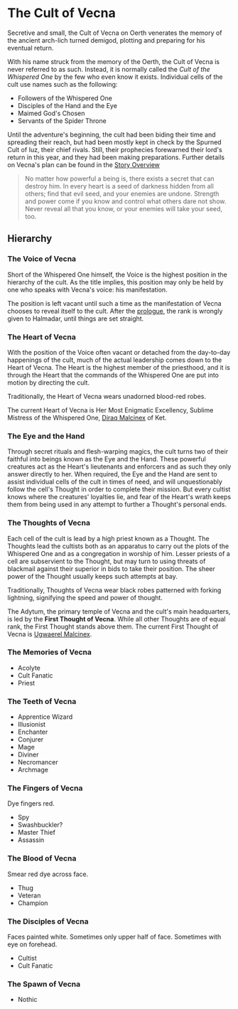 # The Cult of Vecna

Secretive and small, the Cult of Vecna on Oerth venerates the memory of the ancient arch-lich turned demigod, plotting and preparing for his eventual return.  

With his name struck from the memory of the Oerth, the Cult of Vecna is never referred to as such. Instead, it is normally called the *Cult of the Whispered One* by the few who even know it exists. Individual cells of the cult use names such as the following:  

- Followers of the Whispered One
- Disciples of the Hand and the Eye
- Maimed God's Chosen
- Servants of the Spider Throne

Until the adventure's beginning, the cult had been biding their time and spreading their reach, but had been mostly kept in check by the Spurned Cult of Iuz, their chief rivals. Still, their prophecies forewarned their lord's return in this year, and they had been making preparations. Further details on Vecna's plan can be found in the [Story Overview](../overview.md#vecnas-plan)  

> No matter how powerful a being is, there exists a secret that can destroy him. In every heart is a seed of darkness hidden from all others; find that evil seed, and your enemies are undone. Strength and power come if you know and control what others dare not show. Never reveal all that you know, or your enemies will take your seed, too.  

## Hierarchy

### The Voice of Vecna

Short of the Whispered One himself, the Voice is the highest position in the hierarchy of the cult. As the title implies, this position may only be held by one who speaks with Vecna's voice: his manifestation.  

The position is left vacant until such a time as the manifestation of Vecna chooses to reveal itself to the cult. After the [prologue](../vl/0-a-prologue.md), the rank is wrongly given to Halmadar, until things are set straight.  

### The Heart of Vecna

With the position of the Voice often vacant or detached from the day-to-day happenings of the cult, much of the actual leadership comes down to the Heart of Vecna. The Heart is the highest member of the priesthood, and it is through the Heart that the commands of the Whispered One are put into motion by directing the cult.  

Traditionally, the Heart of Vecna wears unadorned blood-red robes.  

The current Heart of Vecna is Her Most Enigmatic Excellency, Sublime Mistress of the Whispered One, [Diraq Malcinex](dramatis-personae.md#diraq-malcinex) of Ket.  

### The Eye and the Hand

Through secret rituals and flesh-warping magics, the cult turns two of their faithful into beings known as the Eye and the Hand. These powerful creatures act as the Heart's lieutenants and enforcers and as such they only answer directly to her. When required, the Eye and the Hand are sent to assist individual cells of the cult in times of need, and will unquestionably follow the cell's Thought in order to complete their mission. But every cultist knows where the creatures' loyalties lie, and fear of the Heart's wrath keeps them from being used in any attempt to further a Thought's personal ends.  

### The Thoughts of Vecna

Each cell of the cult is lead by a high priest known as a Thought. The Thoughts lead the cultists both as an apparatus to carry out the plots of the Whispered One and as a congregation in worship of him. Lesser priests of a cell are subservient to the Thought, but may turn to using threats of blackmail against their superior in bids to take their position. The sheer power of the Thought usually keeps such attempts at bay.  

Traditionally, Thoughts of Vecna wear black robes patterned with forking lightning, signifying the speed and power of thought.  

The Adytum, the primary temple of Vecna and the cult's main headquarters, is led by the **First Thought of Vecna**. While all other Thoughts are of equal rank, the First Thought stands above them. The current First Thought of Vecna is [Ugwaerel Malcinex](../dvd/dramatis-personae.md#ugwaerel-malcinex).  

### The Memories of Vecna

- Acolyte
- Cult Fanatic
- Priest

### The Teeth of Vecna

- Apprentice Wizard
- Illusionist
- Enchanter
- Conjurer
- Mage
- Diviner
- Necromancer
- Archmage

### The Fingers of Vecna

Dye fingers red.  

- Spy
- Swashbuckler?
- Master Thief
- Assassin

### The Blood of Vecna

Smear red dye across face.  

- Thug
- Veteran
- Champion

### The Disciples of Vecna

Faces painted white. Sometimes only upper half of face. Sometimes with eye on forehead.  

- Cultist
- Cult Fanatic

### The Spawn of Vecna

- Nothic
